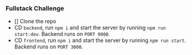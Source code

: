 ### Fullstack Challenge

- [] Clone the repo
- CD `backend`, run `npm i` and start the server by running `npm run start:dev`. Backend runs on `PORT 9000`.
- CD `frontend`, run `npm i` and start the server by running `npm run start`. Backend runs on `PORT 3000`.